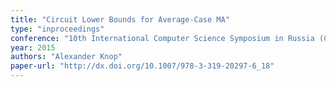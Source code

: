 ```yaml
---
title: "Circuit Lower Bounds for Average-Case MA"
type: "inproceedings"
conference: "10th International Computer Science Symposium in Russia (CSR 2015)"
year: 2015
authors: "Alexander Knop"    
paper-url: "http://dx.doi.org/10.1007/978-3-319-20297-6_18"
---
```

